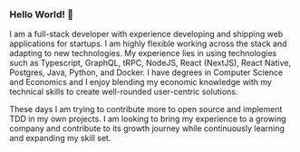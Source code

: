 ### Hello World! 👋

I am a full-stack developer with experience developing and shipping web applications for startups. I am highly flexible working across the stack and adapting to new technologies. My experience lies in using technologies such as Typescript, GraphQL, tRPC, NodeJS, React (NextJS), React Native, Postgres, Java, Python, and Docker. I have degrees in Computer Science and Economics and I enjoy blending my economic knowledge with my technical skills to create well-rounded user-centric solutions.

These days I am trying to contribute more to open source and implement TDD in my own projects. I am looking to bring my experience to a growing company and contribute to its growth journey while continuously learning and expanding my skill set.
